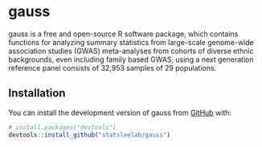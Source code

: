 
<!-- README.md is generated from README.Rmd. Please edit that file -->

# gauss

<!-- badges: start -->

<!-- badges: end -->

gauss is a free and open-source R software package, which contains
functions for analyzing summary statistics from large-scale genome-wide
association studies (GWAS) meta-analyses from cohorts of diverse ethnic
backgrounds, even including family based GWAS, using a next generation
reference panel consists of 32,953 samples of 29 populations.

## Installation

You can install the development version of gauss from
[GitHub](https://github.com/) with:

``` r
# install.packages("devtools")
devtools::install_github("statsleelab/gauss")
```
